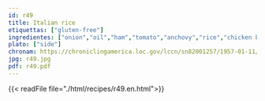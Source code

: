 ```yaml
---
id: r49
title: Italian rice
etiquettas: ["gluten-free"]
ingredientes: ["onion","oil","ham","tomato","anchovy","rice","chicken broth","chicken","cheese"]
plato: ["side"]
chronam: https://chroniclingamerica.loc.gov/lccn/sn82001257/1957-01-11/ed-1/seq-5/
jpg: r49.jpg
pdf: r49.pdf
---
```


{{< readFile file="./html/recipes/r49.en.html">}}